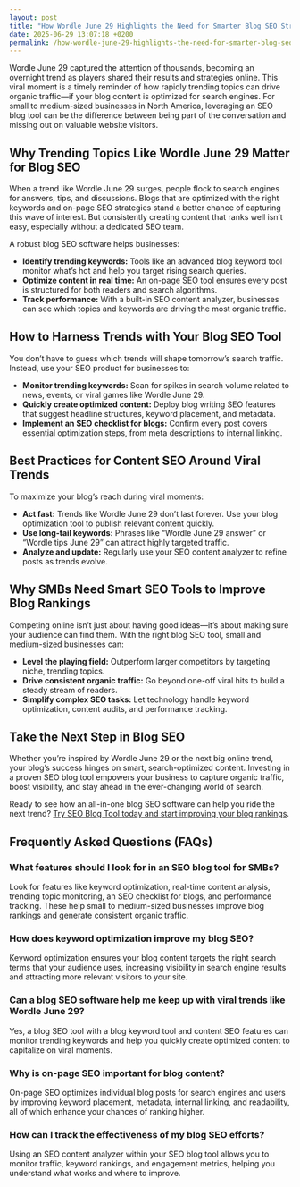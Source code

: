 ```yaml
---
layout: post
title: "How Wordle June 29 Highlights the Need for Smarter Blog SEO Strategies"
date: 2025-06-29 13:07:18 +0200
permalink: /how-wordle-june-29-highlights-the-need-for-smarter-blog-seo-strategies/
---
```

Wordle June 29 captured the attention of thousands, becoming an overnight trend as players shared their results and strategies online. This viral moment is a timely reminder of how rapidly trending topics can drive organic traffic—if your blog content is optimized for search engines. For small to medium-sized businesses in North America, leveraging an SEO blog tool can be the difference between being part of the conversation and missing out on valuable website visitors.

## Why Trending Topics Like Wordle June 29 Matter for Blog SEO

When a trend like Wordle June 29 surges, people flock to search engines for answers, tips, and discussions. Blogs that are optimized with the right keywords and on-page SEO strategies stand a better chance of capturing this wave of interest. But consistently creating content that ranks well isn’t easy, especially without a dedicated SEO team.

A robust blog SEO software helps businesses:

- **Identify trending keywords:** Tools like an advanced blog keyword tool monitor what’s hot and help you target rising search queries.
- **Optimize content in real time:** An on-page SEO tool ensures every post is structured for both readers and search algorithms.
- **Track performance:** With a built-in SEO content analyzer, businesses can see which topics and keywords are driving the most organic traffic.

## How to Harness Trends with Your Blog SEO Tool

You don’t have to guess which trends will shape tomorrow’s search traffic. Instead, use your SEO product for businesses to:

- **Monitor trending keywords:** Scan for spikes in search volume related to news, events, or viral games like Wordle June 29.
- **Quickly create optimized content:** Deploy blog writing SEO features that suggest headline structures, keyword placement, and metadata.
- **Implement an SEO checklist for blogs:** Confirm every post covers essential optimization steps, from meta descriptions to internal linking.

## Best Practices for Content SEO Around Viral Trends

To maximize your blog’s reach during viral moments:

- **Act fast:** Trends like Wordle June 29 don’t last forever. Use your blog optimization tool to publish relevant content quickly.
- **Use long-tail keywords:** Phrases like “Wordle June 29 answer” or “Wordle tips June 29” can attract highly targeted traffic.
- **Analyze and update:** Regularly use your SEO content analyzer to refine posts as trends evolve.

## Why SMBs Need Smart SEO Tools to Improve Blog Rankings

Competing online isn’t just about having good ideas—it’s about making sure your audience can find them. With the right blog SEO tool, small and medium-sized businesses can:

- **Level the playing field:** Outperform larger competitors by targeting niche, trending topics.
- **Drive consistent organic traffic:** Go beyond one-off viral hits to build a steady stream of readers.
- **Simplify complex SEO tasks:** Let technology handle keyword optimization, content audits, and performance tracking.

## Take the Next Step in Blog SEO

Whether you’re inspired by Wordle June 29 or the next big online trend, your blog’s success hinges on smart, search-optimized content. Investing in a proven SEO blog tool empowers your business to capture organic traffic, boost visibility, and stay ahead in the ever-changing world of search.

Ready to see how an all-in-one blog SEO software can help you ride the next trend? [Try SEO Blog Tool today and start improving your blog rankings](https://seoblogtool.com/).

## Frequently Asked Questions (FAQs)

### What features should I look for in an SEO blog tool for SMBs?  
Look for features like keyword optimization, real-time content analysis, trending topic monitoring, an SEO checklist for blogs, and performance tracking. These help small to medium-sized businesses improve blog rankings and generate consistent organic traffic.

### How does keyword optimization improve my blog SEO?  
Keyword optimization ensures your blog content targets the right search terms that your audience uses, increasing visibility in search engine results and attracting more relevant visitors to your site.

### Can a blog SEO software help me keep up with viral trends like Wordle June 29?  
Yes, a blog SEO tool with a blog keyword tool and content SEO features can monitor trending keywords and help you quickly create optimized content to capitalize on viral moments.

### Why is on-page SEO important for blog content?  
On-page SEO optimizes individual blog posts for search engines and users by improving keyword placement, metadata, internal linking, and readability, all of which enhance your chances of ranking higher.

### How can I track the effectiveness of my blog SEO efforts?  
Using an SEO content analyzer within your SEO blog tool allows you to monitor traffic, keyword rankings, and engagement metrics, helping you understand what works and where to improve.

<script type="application/ld+json">
{
  "@context": "https://schema.org",
  "@type": "BlogPosting",
  "headline": "How Wordle June 29 Highlights the Need for Smarter Blog SEO Strategies",
  "description": "Explores how the viral Wordle June 29 trend underscores the importance of using an SEO blog tool to improve blog rankings and capture organic traffic for SMBs in North America.",
  "author": {
    "@type": "Person",
    "name": "SEO Blog Tool"
  },
  "publisher": {
    "@type": "Person",
    "name": "SEO Blog Tool"
  },
  "datePublished": "2024-06-29",
  "mainEntityOfPage": {
    "@type": "WebPage",
    "@id": "https://seoblogtool.com/blog/wordle-june-29-smarter-blog-seo-strategies"
  },
  "keywords": "SEO blog tool, blog SEO software, keyword optimization, content SEO, on-page SEO tool, blog writing SEO, blog keyword tool, SEO tools for SMBs, SEO checklist for blogs, SEO content analyzer, blog optimization tool, SEO product for businesses, improve blog rankings",
  "inLanguage": "en-US",
  "regionServed": "North America"
}
</script>

<script type="application/ld+json">
{
  "@context": "https://schema.org",
  "@type": "FAQPage",
  "mainEntity": [
    {
      "@type": "Question",
      "name": "What features should I look for in an SEO blog tool for SMBs?",
      "acceptedAnswer": {
        "@type": "Answer",
        "text": "Look for features like keyword optimization, real-time content analysis, trending topic monitoring, an SEO checklist for blogs, and performance tracking. These help small to medium-sized businesses improve blog rankings and generate consistent organic traffic."
      }
    },
    {
      "@type": "Question",
      "name": "How does keyword optimization improve my blog SEO?",
      "acceptedAnswer": {
        "@type": "Answer",
        "text": "Keyword optimization ensures your blog content targets the right search terms that your audience uses, increasing visibility in search engine results and attracting more relevant visitors to your site."
      }
    },
    {
      "@type": "Question",
      "name": "Can a blog SEO software help me keep up with viral trends like Wordle June 29?",
      "acceptedAnswer": {
        "@type": "Answer",
        "text": "Yes, a blog SEO tool with a blog keyword tool and content SEO features can monitor trending keywords and help you quickly create optimized content to capitalize on viral moments."
      }
    },
    {
      "@type": "Question",
      "name": "Why is on-page SEO important for blog content?",
      "acceptedAnswer": {
        "@type": "Answer",
        "text": "On-page SEO optimizes individual blog posts for search engines and users by improving keyword placement, metadata, internal linking, and readability, all of which enhance your chances of ranking higher."
      }
    },
    {
      "@type": "Question",
      "name": "How can I track the effectiveness of my blog SEO efforts?",
      "acceptedAnswer": {
        "@type": "Answer",
        "text": "Using an SEO content analyzer within your SEO blog tool allows you to monitor traffic, keyword rankings, and engagement metrics, helping you understand what works and where to improve."
      }
    }
  ]
}
</script>